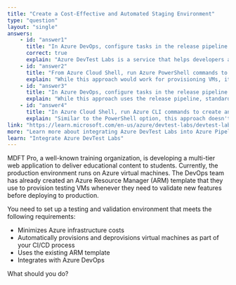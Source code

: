 ```yaml
---
title: "Create a Cost-Effective and Automated Staging Environment"
type: "question"
layout: "single"
answers:
    - id: "answer1"
      title: "In Azure DevOps, configure tasks in the release pipeline to create and delete virtual machines in Azure DevTest Labs using the ARM template."
      correct: true
      explain: "Azure DevTest Labs is a service that helps developers and testers quickly create environments while minimizing waste and controlling costs. It provides automated VM provisioning through Azure Pipelines integration, allowing VMs to be created on-demand for testing and deleted when the testing is complete. This fulfills all requirements: cost effectiveness through automated cleanup, CI/CD integration, use of existing ARM templates, and Azure DevOps integration."
    - id: "answer2"
      title: "From Azure Cloud Shell, run Azure PowerShell commands to create and delete the new virtual machines in a staging resource group."
      explain: "While this approach would work for provisioning VMs, it doesn't provide the automatic provisioning through a pipeline that's required. This manual approach doesn't integrate with the existing DevOps processes."
    - id: "answer3"
      title: "In Azure DevOps, configure tasks in the release pipeline to deploy to standard Azure VMs with scheduled start/stop automation."
      explain: "While this approach uses the release pipeline, standard Azure VMs without DevTest Labs would not automatically provision and deprovision as part of the CI/CD process. The scheduled automation is separate from the pipeline execution, which doesn't meet the requirement for automatic provisioning and deprovisioning as part of the CI/CD process."
    - id: "answer4"
      title: "In Azure Cloud Shell, run Azure CLI commands to create and delete the new virtual machines in a staging resource group."
      explain: "Similar to the PowerShell option, this approach doesn't provide automatic provisioning through integration with existing pipelines, making it less suitable for the requirements."
link: "https://learn.microsoft.com/en-us/azure/devtest-labs/devtest-lab-integrate-ci-cd"
more: "Learn more about integrating Azure DevTest Labs into Azure Pipelines"
learn: "Integrate Azure DevTest Labs"
---
```


MDFT Pro, a well-known training organization, is developing a multi-tier web application to deliver educational content to students. Currently, the production environment runs on Azure virtual machines. The DevOps team has already created an Azure Resource Manager (ARM) template that they use to provision testing VMs whenever they need to validate new features before deploying to production.

You need to set up a testing and validation environment that meets the following requirements:

- Minimizes Azure infrastructure costs
- Automatically provisions and deprovisions virtual machines as part of your CI/CD process
- Uses the existing ARM template
- Integrates with Azure DevOps

What should you do?

